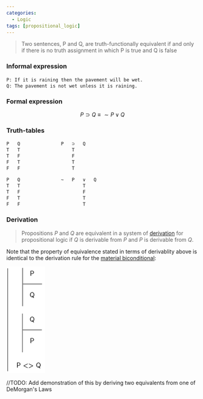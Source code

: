 ```yaml
---
categories:
  - Logic 
tags: [propositional_logic]
---
```


 > 
 > Two sentences, P and Q, are truth-functionally equivalent if and only if there is no truth assignment in which P is true and Q is false

### Informal expression

````
P: If it is raining then the pavement will be wet.
Q: The pavement is not wet unless it is raining.
````

### Formal expression

$$
P \supset Q \equiv \sim P \lor Q 
$$

### Truth-tables

````
P	Q				P	⊃	Q	
T	T					T		
T	F					F		
F	T					T		
F	F					T
````

````
P	Q				~	P	∨	Q	
T	T						T		
T	F						F		
F	T						T		
F	F						T
````

### Derivation

 > 
 > Propositions $P$ and $Q$ are equivalent in a system of [derivation](Formal%20proofs%20in%20propositional%20logic.md) for propositional logic if $Q$ is derivable from $P$  and $P$ is derivable from $Q$.

Note that the property of equivalence stated in terms of derivablity above is identical to the derivation rule for the [material biconditional](Biconditional%20Introduction.md):

![bi-intro.png](../img/bi-intro.png)

//TODO: Add demonstration of this by deriving two equivalents from one of DeMorgan's Laws
